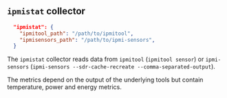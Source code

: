 
## `ipmistat` collector

```json
  "ipmistat": {
    "ipmitool_path": "/path/to/ipmitool",
    "ipmisensors_path": "/path/to/ipmi-sensors",
  }
```

The `ipmistat` collector reads data from `ipmitool` (`ipmitool sensor`) or `ipmi-sensors` (`ipmi-sensors --sdr-cache-recreate --comma-separated-output`).

The metrics depend on the output of the underlying tools but contain temperature, power and energy metrics.
